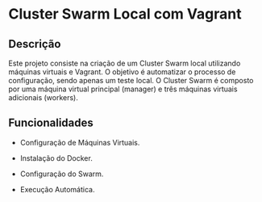 # Cluster Swarm Local com Vagrant

## Descrição
Este projeto consiste na criação de um Cluster Swarm local utilizando máquinas virtuais e Vagrant. O objetivo é automatizar o processo de configuração, sendo apenas um teste local. O Cluster Swarm é composto por uma máquina virtual principal (manager) e três máquinas virtuais adicionais (workers).

## Funcionalidades
- Configuração de Máquinas Virtuais.

- Instalação do Docker.

- Configuração do Swarm.

- Execução Automática.
